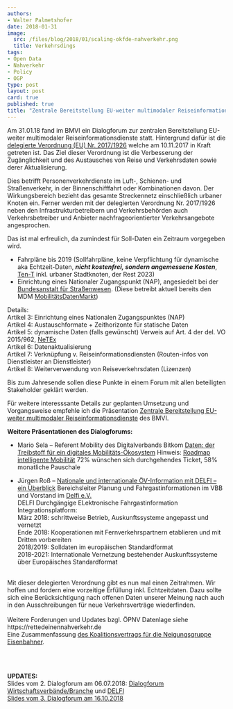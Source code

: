 ```yaml
---
authors: 
- Walter Palmetshofer
date: 2018-01-31
image:
  src: /files/blog/2018/01/scaling-okfde-nahverkehr.png
  title: Verkehrsdings
tags:
- Open Data
- Nahverkehr
- Policy
- OGP
type: post
layout: post
card: true
published: true
title: "Zentrale Bereitstellung EU-weiter multimodaler Reiseinformationsdienste" 
---
```



Am 31.01.18 fand im BMVI ein Dialogforum zur zentralen Bereitstellung EU-weiter multimodaler Reiseinformationsdienste statt.
Hintergrund dafür ist die [delegierte Verordnung (EU) Nr. 2017/1926](http://eur-lex.europa.eu/legal-content/DE/TXT/?uri=CELEX:32017R1926)
welche am 10.11.2017 in Kraft getreten ist. Das Ziel dieser Verordnung ist die Verbesserung der Zugänglichkeit und des Austausches von Reise und Verkehrsdaten sowie derer Aktualisierung.

Dies betrifft Personenverkehrdienste im Luft-, Schienen- und Straßenverkehr, in der Binnenschifffahrt oder Kombinationen davon.
Der Wirkungsbereich bezieht das gesamte Streckennetz einschließlich urbaner Knoten ein. Ferner werden mit der delegierten Verordnung Nr. 2017/1926 neben den Infrastrukturbetreibern und Verkehrsbehörden auch Verkehrsbetreiber und Anbieter nachfrageorientierter Verkehrsangebote angesprochen.

Das ist mal erfreulich, da zumindest für Soll-Daten ein Zeitraum vorgegeben wird.

- Fahrpläne bis 2019 (Sollfahrpläne, keine Verpflichtung für dynamische aka Echtzeit-Daten, <i><b>nicht kostenfrei, sondern angemessene Kosten</b></i>, [Ten-T](https://de.wikipedia.org/wiki/Transeuropäische_Netze) inkl. urbaner Stadtknoten, der Rest 2023)
- Einrichtung eines Nationaler Zugangspunkt (NAP), angesiedelt bei der [Bundesanstalt für Straßenwesen](http://www.bast.de). (Diese betreibt aktuell bereits den MDM [MobilitätsDatenMarkt](http://www.mdm-portal.de))

Details:<br>
Artikel 3: Einrichtung eines Nationalen Zugangspunktes (NAP)<br>
Artikel 4: Austauschformate + Zeithorizonte für statische Daten<br>
Artikel 5: dynamische Daten (falls gewünscht) Verweis auf Art. 4 der del. VO 2015/962, [NeTEx](https://en.wikipedia.org/wiki/NeTEx)<br>
Artikel 6: Datenaktualisierung<br>
Artikel 7: Verknüpfung v. Reiseinformationsdiensten (Routen-infos von Dienstleister an Dienstleister) <br>
Artikel 8: Weiterverwendung von Reiseverkehrsdaten (Lizenzen)<br> 

Bis zum Jahresende sollen diese Punkte in einem Forum mit allen beteiligten Stakeholder geklärt werden.

Für weitere interesssante Details zur geplanten Umsetzung und Vorgangsweise empfehle ich die Präsentation [Zentrale Bereitstellung EU-weiter multimodaler
Reiseinformationsdienste](/files/blog/2018/01/BMVI_Dialogforum_am_31-01-18.pdf) des BMVI.


<b>Weitere Präsentationen des Dialogforums:</b><br>
- Mario Sela – Referent Mobility des Digitalverbands Bitkom
[Daten: der Treibstoff für ein digitales Mobilitäts-Ökosystem](/files/blog/2018/01/Bitkom_Impulsvortrag.pdf)
Hinweis: [Roadmap intelligente Mobilität](http://roadmap-intelligente-mobilitaet.de)
72% wünschen sich durchgehendes Ticket, 58% monatliche Pauschale

- Jürgen Roß – 
[Nationale und internationale ÖV-Information mit DELFI – ein Überblick](/files/blog/2018/01/DELFI_Impulsvortrag.pdf)
Bereichsleiter Planung und Fahrgastinformationen im VBB und Vorstand im [Delfi e.V.](www.delfi.de)<br>
DELFI Durchgängige ELektronische Fahrgastinformation Integrationsplatform:<br>
März 2018: schrittweise Betrieb, Auskunftssysteme angepasst und vernetzt <br>
Ende 2018: Kooperationen mit Fernverkehrspartnern etablieren und mit Dritten vorbereiten<br>
2018/2019: Solldaten im europäischen Standardformat<br>
2018-2021: Internationale Vernetzung bestehender Auskunftssysteme über Europäisches Standardformat<br>

<!--
<b>Unser Ziel ist:</b> 
![scaling](/files/blog/2018/01/scaling-okfde-nahverkehr.png "Scaling")-->
<br>
Mit dieser delegierten Verordnung gibt es nun mal einen Zeitrahmen. Wir hoffen und fordern eine vorzeitige Erfüllung inkl. Echtzeitdaten. Dazu sollte sich eine Berücksichtigung nach offenen Daten unserer Meinung nach auch in den Ausschreibungen für neue Verkehrsverträge wiederfinden.<br> 
<a id="Updates"></a><br>
Weitere Forderungen und Updates bzgl. ÖPNV Datenlage siehe https://rettedeinennahverkehr.de
<br>Eine Zusammenfassung <a href="https://pad.okfn.de/p/koalitionsvertrag-bahn">des Koalitionsvertrags für die Neigungsgruppe Eisenbahner</a>.

<br><br>

<b>UPDATES:</b><br>
Slides vom 2. Dialogforum am 06.07.2018: [Dialogforum Wirtschaftsverbände/Branche](/files/blog/2018/06/2018-06-07_PPP_Dialogforum_Branche.pdf) und [DELFI](/files/blog/2018/06/2018-06-07_DELFI_Dialogforum_BMVI.pdf)<br>
[Slides vom 3. Dialogforum am 16.10.2018](/files/blog/2018/10/PPP_Dialogforum_16-10-2018.pdf)
